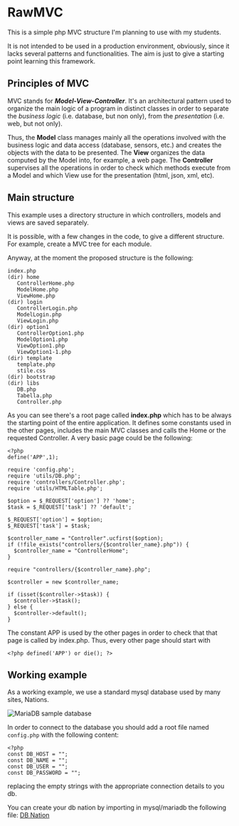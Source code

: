 # RawMVC

This is a simple php MVC structure I'm planning to use with my students.

It is not intended to be used in a production environment, obviously, since it lacks several patterns and functionalities. The aim is just to give a starting point learning this framework.   

## Principles of MVC

MVC stands for ***Model-View-Controller***. It's an architectural pattern used to organize the main logic of a program in distinct classes in order to separate the *business logic* (i.e. database, but non only), from the *presentation* (i.e. web, but not only).

Thus, the **Model** class manages mainly all the operations involved with the business logic and data access (database, sensors, etc.) and creates the objects with the data to be presented. The **View** organizes the data computed by the Model into, for example, a web page. The **Controller** supervises all the operations in order to check which methods execute from a Model and which View use for the presentation (html, json, xml, etc).  

## Main structure

This example uses a directory structure in which controllers, models and views are saved separately.

It is possible, with a few changes in the code, to give a different structure. For example, create a MVC tree for each module.

Anyway, at the moment the proposed structure is the following:

    index.php
    (dir) home
       ControllerHome.php
       ModelHome.php
       ViewHome.php
    (dir) login
       ControllerLogin.php
       ModelLogin.php
       ViewLogin.php
    (dir) option1
       ControllerOption1.php
       ModelOption1.php
       ViewOption1.php
       ViewOption1-1.php
    (dir) template
       template.php
       stile.css
    (dir) bootstrap
    (dir) libs
       DB.php
       Tabella.php
       Controller.php

As you can see there's a root page called **index.php** which has to be always the starting point of the entire application. It defines some constants used in the other pages, includes the main MVC classes and calls the Home or the requested Controller. A very basic page could be the following:

    <?php
    define('APP',1);

    require 'config.php';
    require 'utils/DB.php';
    require 'controllers/Controller.php';
    require 'utils/HTMLTable.php';

    $option = $_REQUEST['option'] ?? 'home';
    $task = $_REQUEST['task'] ?? 'default';

    $_REQUEST['option'] = $option;
    $_REQUEST['task'] = $task;

    $controller_name = "Controller".ucfirst($option);
    if (!file_exists("controllers/{$controller_name}.php")) {
      $controller_name = "ControllerHome";
    }

    require "controllers/{$controller_name}.php";

    $controller = new $controller_name;

    if (isset($controller->$task)) {
      $controller->$task();
    } else {
      $controller->default();
    }

The constant APP is used by the other pages in order to check that that page is called by index.php. Thus, every other page should start with

    <?php defined('APP') or die(); ?>

## Working example

As a working example, we use a standard mysql database used by many sites, Nations.

![MariaDB sample database](https://www.mariadbtutorial.com/wp-content/uploads/2019/10/mariadb-sample-database.png)

In order to connect to the database you should add a root file named `config.php` with the following content:

    <?php
    const DB_HOST = "";
    const DB_NAME = "";
    const DB_USER = "";
    const DB_PASSWORD = "";

replacing the empty strings with the appropriate connection details to you db.

You can create your db nation by importing in mysql/mariadb the following file: [DB Nation](nations/sql/nation.sql)

